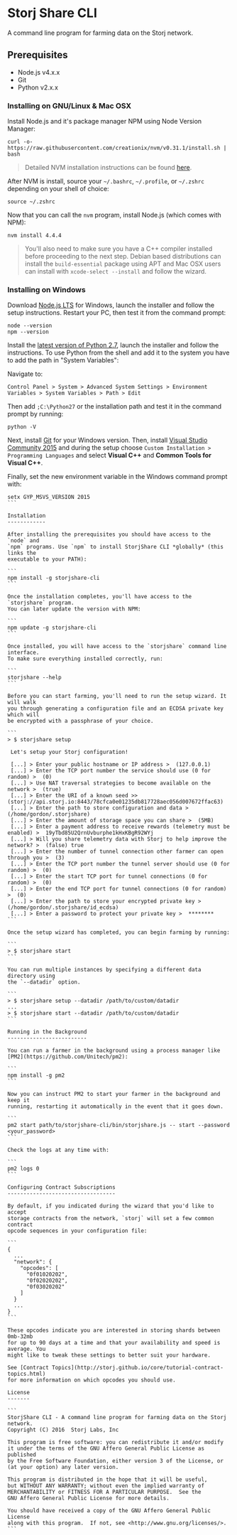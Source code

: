 Storj Share CLI
===============

A command line program for farming data on the Storj network.

Prerequisites
-------------

* Node.js v4.x.x
* Git
* Python v2.x.x

### Installing on GNU/Linux & Mac OSX

Install Node.js and it's package manager NPM using Node Version Manager:

```
curl -o- https://raw.githubusercontent.com/creationix/nvm/v0.31.1/install.sh | bash
```

> Detailed NVM installation instructions can be found [here](https://github.com/creationix/nvm#install-script).

After NVM is install, source your `~/.bashrc`, `~/.profile`, or `~/.zshrc`
depending on your shell of choice:

```
source ~/.zshrc
```

Now that you can call the `nvm` program, install Node.js (which comes with NPM):

```
nvm install 4.4.4
```

> You'll also need to make sure you have a C++ compiler installed before
> proceeding to the next step. Debian based distributions can install the
> `build-essential` package using APT and Mac OSX users can install with
> `xcode-select --install` and follow the wizard.

### Installing on Windows

Download [Node.js LTS](https://nodejs.org/en/download/) for Windows, launch the
installer and follow the setup instructions. Restart your PC, then test it from
the command prompt:

```
node --version
npm --version
```

Install the [latest version of Python 2.7](https://www.python.org/ftp/python/2.7.11/python-2.7.11.amd64.msi),
launch the installer and follow the instructions. To use Python from the shell
and add it to the system you have to add the path in "System Variables":

Navigate to:

```
Control Panel > System > Advanced System Settings > Environment Variables > System Variables > Path > Edit
```

Then add `;C:\Python27` or the installation path and test it in the command
prompt by running:

```
python -V
```

Next, install [Git](https://git-for-windows.github.io/) for your Windows
version. Then, install [Visual Studio Community 2015](https://www.visualstudio.com/)
and during the setup choose `Custom Installation > Programming Languages` and
select **Visual C++** and **Common Tools for Visual C++**.

Finally, set the new environment variable in the Windows command prompt with:

````
setx GYP_MSVS_VERSION 2015
```

Installation
------------

After installing the prerequisites you should have access to the `node` and
`npm` programs. Use `npm` to install StorjShare CLI *globally* (this links the
executable to your PATH):

```
npm install -g storjshare-cli
```

Once the installation completes, you'll have access to the `storjshare` program.
You can later update the version with NPM:

```
npm update -g storjshare-cli
```

Once installed, you will have access to the `storjshare` command line interface.
To make sure everything installed correctly, run:

```
storjshare --help
```

Before you can start farming, you'll need to run the setup wizard. It will walk
you through generating a configuration file and an ECDSA private key which will
be encrypted with a passphrase of your choice.

```
> $ storjshare setup

 Let's setup your Storj configuration!

 [...] > Enter your public hostname or IP address >  (127.0.0.1)
 [...] > Enter the TCP port number the service should use (0 for random) >  (0)
 [...] > Use NAT traversal strategies to become available on the network >  (true)
 [...] > Enter the URI of a known seed >>  (storj://api.storj.io:8443/78cfca0e01235db817728aec056d007672ffac63)
 [...] > Enter the path to store configuration and data >  (/home/gordon/.storjshare)
 [...] > Enter the amount of storage space you can share >  (5MB)
 [...] > Enter a payment address to receive rewards (telemetry must be enabled) >  19yTbd85U2QrnUvburphe1kHxKBgR92WYj
 [...] > Will you share telemetry data with Storj to help improve the network? >  (false) true
 [...] > Enter the number of tunnel connection other farmer can open through you >  (3)
 [...] > Enter the TCP port number the tunnel server should use (0 for random) >  (0)
 [...] > Enter the start TCP port for tunnel connections (0 for random) >  (0)
 [...] > Enter the end TCP port for tunnel connections (0 for random) >  (0)
 [...] > Enter the path to store your encrypted private key >  (/home/gordon/.storjshare/id_ecdsa)
 [...] > Enter a password to protect your private key >  ********
```

Once the setup wizard has completed, you can begin farming by running:

```
> $ storjshare start
```

You can run multiple instances by specifying a different data directory using
the `--datadir` option.

```
> $ storjshare setup --datadir /path/to/custom/datadir
...
> $ storjshare start --datadir /path/to/custom/datadir
```

Running in the Background
-------------------------

You can run a farmer in the background using a process manager like
[PM2](https://github.com/Unitech/pm2):

```
npm install -g pm2
```

Now you can instruct PM2 to start your farmer in the background and keep it
running, restarting it automatically in the event that it goes down.

```
pm2 start path/to/storjshare-cli/bin/storjshare.js -- start --password <your_password>
```

Check the logs at any time with:

```
pm2 logs 0
```

Configuring Contract Subscriptions
----------------------------------

By default, if you indicated during the wizard that you'd like to accept
storage contracts from the network, `storj` will set a few common contract
opcode sequences in your configuration file:

```
{
  ...
  "network": {
    "opcodes": [
      "0f01020202",
      "0f02020202",
      "0f03020202"
    ]
  }
  ...
}
```

These opcodes indicate you are interested in storing shards between 0mb-32mb
for up to 90 days at a time and that your availability and speed is average. You
might like to tweak these settings to better suit your hardware.

See [Contract Topics](http://storj.github.io/core/tutorial-contract-topics.html)
for more information on which opcodes you should use.

License
-------

```
StorjShare CLI - A command line program for farming data on the Storj network.
Copyright (C) 2016  Storj Labs, Inc

This program is free software: you can redistribute it and/or modify
it under the terms of the GNU Affero General Public License as published
by the Free Software Foundation, either version 3 of the License, or
(at your option) any later version.

This program is distributed in the hope that it will be useful,
but WITHOUT ANY WARRANTY; without even the implied warranty of
MERCHANTABILITY or FITNESS FOR A PARTICULAR PURPOSE.  See the
GNU Affero General Public License for more details.

You should have received a copy of the GNU Affero General Public License
along with this program.  If not, see <http://www.gnu.org/licenses/>.
```

